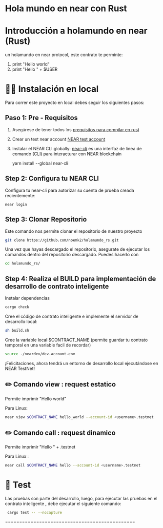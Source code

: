 Hola mundo en near con Rust 
==================

Introducción a holamundo en near (Rust)
==================

 un holamundo en near protocol, este contrato te perminte:
 
 1. print "Hello world" 
 2. print "Hello " + $USER
 

👨‍💻 Instalación en local
===========

Para correr este proyecto en local debes seguir los siguientes pasos:

Paso 1: Pre - Requisitos
------------------------------
1. Asegúrese de tener todos los [prequisitos para compilar en rust] 
3. Crear un test near account [NEAR test account]
4. Instalar el NEAR CLI globally: [near-cli] es una interfaz de linea de comando (CLI) para interacturar con NEAR blockchain

    yarn install --global near-cli

Step 2: Configura tu NEAR CLI
-------------------------------

Configura tu near-cli para autorizar su cuenta de prueba creada recientemente:

    near login
    
Step 3: Clonar Repositorio
-------------------------------    

Este comando nos permite clonar el repositorio de nuestro proyecto 

```bash
git clone https://github.com/noemk2/holamundo_rs.git
```

Una vez que hayas descargado el repositorio, asegurate de ejecutar los comandos dentro del repositorio descargado. Puedes hacerlo con
```bash
cd holamundo_rs/
```

Step 4: Realiza el BUILD para implementación de desarrollo de contrato inteligente 
------------------------------------------------------------------------------------

Instalar dependencias 

```bash
cargo check
```

Cree el código de contrato inteligente e implemente el servidor de desarrollo local: 
```bash
sh build.sh
```

Cree la variable local $CONTRACT_NAME (permite guardar tu contrato temporal en una variable facil de recordar)
```bash
source ./neardev/dev-account.env
```

¡Felicitaciones, ahora tendrá un entorno de desarrollo local ejecutándose en NEAR TestNet!


✏️ Comando  view : request estatico
-----------------------------------------------

Permite imprimir "Hello world" 

Para Linux:
```bash
near view $CONTRACT_NAME hello_world --account-id <username>.testnet
```

✏️ Comando  call : request dinamico
--------------------------------------------

Permite imprimir "Hello " + <username> .testnet  

Para Linux :
```bash
near call $CONTRACT_NAME hello --account-id <username>.testnet
```


🤖 Test 
==================

Las pruebas son parte del desarrollo, luego, para ejecutar las pruebas en el contrato inteligente , debe ejecutar el siguiente comando:

```bash
 cargo test -- --nocapture  
```


==============================================

  [create-near-app]: https://github.com/near/create-near-app
  [prequisitos para compilar en rust]: https://github.com/near/near-sdk-rs#pre-requisites
  [NEAR accounts]: https://docs.near.org/docs/concepts/account
  [NEAR Wallet]: https://wallet.testnet.near.org/
  [near-cli]: https://github.com/near/near-cli
  [NEAR test account]: https://docs.near.org/docs/develop/basics/create-account#creating-a-testnet-account

